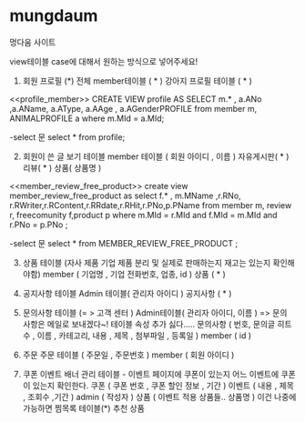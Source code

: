 # mungdaum
멍다움 사이트

view테이블 case에 대해서 원하는 방식으로 넣어주세요!
1) 회원 프로필                 (*) 전체
member테이블 ( * )
강아지 프로필 테이블 ( * ) 

<<profile_member>>
CREATE VIEW profile AS
SELECT m.* , a.ANo ,a.AName, a.AType, a.AAge , a.AGenderPROFILE 
from member m, ANIMALPROFILE a
where m.MId = a.MId;

-select 문 
select * from profile;

2) 회원이 쓴 글 보기 테이블
member 테이블 ( 회원 아이디 , 이름 )
자유게시판( * )
리뷰( * )
상품( 상품명 )

<<member_review_free_product>>
create view member_review_free_product as
select f.* , m.MName ,r.RNo, r.RWriter,r.RContent,r.RRdate,r.RHit,r.PNo,p.PName
from member m, review r, freecomunity f,product p
where m.MId = r.MId and f.MId = m.MId
and r.PNo = p.PNo ;

-select 문 
select * from MEMBER_REVIEW_FREE_PRODUCT ;

3) 상품 테이블 (자사 제품 기업 제품 분리 및 실제로 판매하는지 재고는 있는지 확인해야함)
member ( 기업명 , 기업 전화번호, 업종, id )
상품 ( * )

4) 공지사항 테이블
Admin 테이블( 관리자 아이디 )
공지사항 ( * )

5) 문의사항 테이블 (= > 고객 센터 ) 
Admin테이블( 관리자 아이디, 이름 ) => 문의 사항은 메일로 보내겠다~! 테이블 속성 추가 싫다.....
문의사항 ( 번호, 문의글 히트수 , 이름 , 카테고리, 내용 , 제목 , 첨부파일 , 등록일 )
member ( id )
 
6) 주문
주문 테이블 ( 주문일 , 주문번호 )
member ( 회원 아이디 )
    
7) 쿠폰 이벤트 배너 관리 테이블 - 이벤트 페이지에 쿠폰이 있는지 어느 이벤트에 쿠폰이 있는지 확인한다.
쿠폰 ( 쿠폰 번호 , 쿠폰 할인 정보 , 기간 )
이벤트 ( 내용 , 제목 , 조회수 ,기간 )
admin ( 작성자 )
상품 ( 이벤트 적용 상품들.. 상품명 )
이건 나중에 가능하면 
찜목록 테이블(*)
추천 상품 


